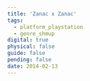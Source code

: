 ```yaml
---
title: 'Zanac x Zanac'
tags:
  - platform_playstation
  - genre_shmup
digital: true
physical: false
guide: false
pending: false
date: 2014-02-13
---
```

